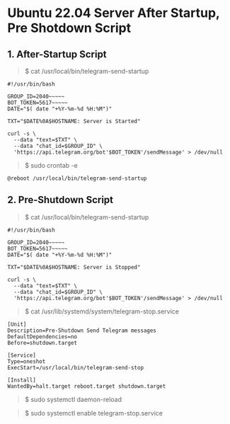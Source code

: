 # Ubuntu 22.04 Server After Startup,  Pre Shotdown Script

## 1. After-Startup Script

> $ cat /usr/local/bin/telegram-send-startup

```
#!/usr/bin/bash

GROUP_ID=2040~~~~~
BOT_TOKEN=5617~~~~~
DATE="$( date "+%Y-%m-%d %H:%M")"

TXT="$DATE%0A$HOSTNAME: Server is Started"

curl -s \
  --data "text=$TXT" \
  --data "chat_id=$GROUP_ID" \
  'https://api.telegram.org/bot'$BOT_TOKEN'/sendMessage' > /dev/null
```

> $ sudo crontab -e

```
@reboot /usr/local/bin/telegram-send-startup
```


## 2. Pre-Shutdown Script

> $ cat /usr/local/bin/telegram-send-startup

```
#!/usr/bin/bash

GROUP_ID=2040~~~~~
BOT_TOKEN=5617~~~~~
DATE="$( date "+%Y-%m-%d %H:%M")"

TXT="$DATE%0A$HOSTNAME: Server is Stopped"

curl -s \
  --data "text=$TXT" \
  --data "chat_id=$GROUP_ID" \
  'https://api.telegram.org/bot'$BOT_TOKEN'/sendMessage' > /dev/null
```

> $ cat /usr/lib/systemd/system/telegram-stop.service

```
[Unit]
Description=Pre-Shutdown Send Telegram messages
DefaultDependencies=no
Before=shutdown.target

[Service]
Type=oneshot
ExecStart=/usr/local/bin/telegram-send-stop

[Install]
WantedBy=halt.target reboot.target shutdown.target
```

> $ sudo systemctl daemon-reload

> $ sudo systemctl enable telegram-stop.service

